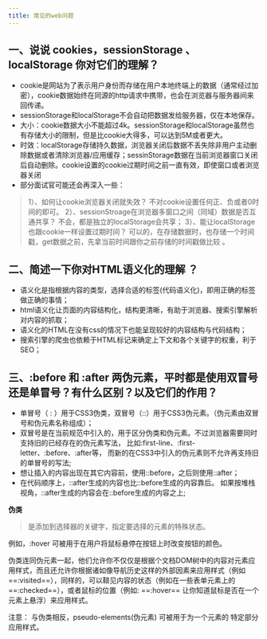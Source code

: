 ```yaml
---
title: 常见的web问题
---
```


## 一、说说 cookies，sessionStorage 、 localStorage 你对它们的理解？

* cookie是网站为了表示用户身份而存储在用户本地终端上的数据（通常经过加密），cookie数据始终在同源的http请求中携带，也会在浏览器与服务器间来回传递。
* sessionStorage和localStorage不会自动把数据发给服务器，仅在本地保存。
* 大小：cookie数据大小不能超过4k。sessionStorage和localStorage虽然也有存储大小的限制，但是比cookie大得多，可以达到5M或者更大。
* 时效：localStorage存储持久数据，浏览器关闭后数据不丢失除非用户主动删除数据或者清除浏览器/应用缓存；sessinStorage数据在当前浏览器窗口关闭后自动删除。cookie设置的cookie过期时间之前一直有效，即使窗口或者浏览器关闭
* 部分面试官可能还会再深入一些：

> 1）、如何让cookie浏览器关闭就失效？   不对cookie设置任何正、负或者0时间的即可。
> 2）、sessionStroage在浏览器多窗口之间（同域）数据是否互通共享？   不会，都是独立的localStorage会共享；
> 3）、能让localStorage也跟cookie一样设置过期时间？   可以的，在存储数据时，也存储一个时间戳，get数据之前，先拿当前时间跟你之前存储的时间戳做比较 。

## 二、简述一下你对HTML语义化的理解 ？
* 语义化是指根据内容的类型，选择合适的标签(代码语义化)，即用正确的标签做正确的事情；
* html语义化让页面的内容结构化，结构更清晰，有助于浏览器、搜索引擎解析对内容的抓取；
* 语义化的HTML在没有css的情况下也能呈现较好的内容结构与代码结构；
* 搜索引擎的爬虫也依赖于HTML标记来确定上下文和各个关键字的权重，利于SEO；

## 三、:before 和 :after 两伪元素，平时都是使用双冒号还是单冒号？有什么区别？以及它们的作用？

* 单冒号（ : ）用于CSS3伪类，双冒号（::）用于CSS3伪元素。（伪元素由双冒号和伪元素名称组成）；
* 双冒号是在当前规范中引入的，用于区分伪类和伪元素。不过浏览器需要同时支持旧的已经存在的伪元素写法， 比如:first-line、:first-letter、:before、:after等， 而新的在CSS3中引入的伪元素则不允许再支持旧的单冒号的写法;
* 想让插入的内容出现在其它内容前，使用::before，之后则使用::after； 
* 在代码顺序上，::after生成的内容也比::before生成的内容靠后。 如果按堆栈视角，::after生成的内容会在::before生成的内容之上;

**伪类**

>是添加到选择器的关键字，指定要选择的元素的特殊状态。

例如，:hover 可被用于在用户将鼠标悬停在按钮上时改变按钮的颜色。

伪类连同伪元素一起，他们允许你不仅仅是根据个文档DOM树中的内容对元素应用样式，而且还允许你根据诸如像导航历史这样的外部因素来应用样式（例如 ==:visited==），同样的，可以鞥见内容的状态（例如在一些表单元素上的 ==:checked==），或者鼠标的位置（例如: ==:hover== 让你知道鼠标是否在一个元素上悬浮）来应用样式。

<div class='note' >
注意： 与伪类相反，pseudo-elements(伪元素) 可被用于为一个元素的 特定部分 应用样式。
</div>



